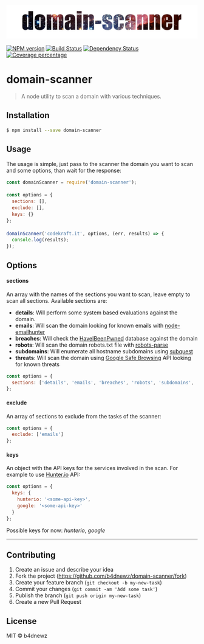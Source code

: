 ![banner](banner.jpg)

[![NPM version][npm-image]][npm-url] [![Build Status][travis-image]][travis-url] [![Dependency Status][daviddm-image]][daviddm-url] [![Coverage percentage][coveralls-image]][coveralls-url]

# domain-scanner
> A node utility to scan a domain with various techniques.

## Installation

```sh
$ npm install --save domain-scanner
```

## Usage
The usage is simple, just pass to the scanner the domain you want to scan and some options, than wait for the response:
```js
const domainScanner = require('domain-scanner');

const options = {
  sections: [],
  exclude: [],
  keys: {}
};

domainScanner('codekraft.it', options, (err, results) => {
  console.log(results);
});
```

## Options
#### sections
An array with the names of the sections you want to scan, leave empty to scan all sections. Available sections are:
* __details__: Will perform some system based evaluations against the domain.
* __emails__: Will scan the domain looking for known emails with [node-emailhunter](https://github.com/b4dnewz/node-emailhunter)
* __breaches__: Will check the [HaveIBeenPwned](https://haveibeenpwned.com/DomainSearch) database against the domain
* __robots__: Will scan the domain robots.txt file with [robots-parse](https://github.com/b4dnewz/robots-parse)
* __subdomains__: Will enumerate all hostname subdomains using [subquest](https://github.com/skepticfx/subquest)
* __threats__: Will scan the domain using [Google Safe Browsing](https://developers.google.com/safe-browsing/) API looking for known threats

```js
const options = {
  sections: ['details', 'emails', 'breaches', 'robots', 'subdomains', 'threats']
};
```

#### exclude
An array of sections to exclude from the tasks of the scanner:
```js
const options = {
  exclude: ['emails']
};
```

#### keys
An object with the API keys for the services involved in the scan. For example to use [Hunter.io](https://hunter.io/) API:
```js
const options = {
  keys: {
    hunterio: '<some-api-key>',
    google: '<some-api-key>'
  }
};
```
Possible keys for now: _hunterio_, _google_

---

## Contributing

1. Create an issue and describe your idea
2. Fork the project (https://github.com/b4dnewz/domain-scanner/fork)
3. Create your feature branch (`git checkout -b my-new-task`)
4. Commit your changes (`git commit -am 'Add some task'`)
5. Publish the branch (`git push origin my-new-task`)
6. Create a new Pull Request

## License

MIT © b4dnewz


[npm-image]: https://badge.fury.io/js/domain-scanner.svg
[npm-url]: https://npmjs.org/package/domain-scanner
[travis-image]: https://travis-ci.org/b4dnewz/domain-scanner.svg?branch=master
[travis-url]: https://travis-ci.org/b4dnewz/domain-scanner
[daviddm-image]: https://david-dm.org/b4dnewz/domain-scanner.svg?theme=shields.io
[daviddm-url]: https://david-dm.org/b4dnewz/domain-scanner
[coveralls-image]: https://coveralls.io/repos/b4dnewz/domain-scanner/badge.svg
[coveralls-url]: https://coveralls.io/r/b4dnewz/domain-scanner
